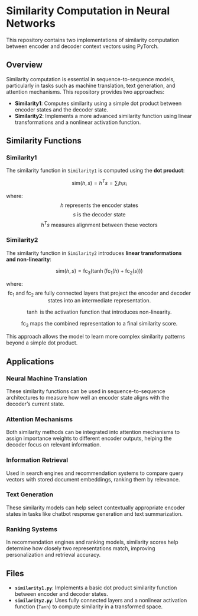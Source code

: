 # Similarity Computation in Neural Networks

This repository contains two implementations of similarity computation between encoder and decoder context vectors using PyTorch.

## Overview

Similarity computation is essential in sequence-to-sequence models, particularly in tasks such as machine translation, text generation, and attention mechanisms. This repository provides two approaches:

- **Similarity1**: Computes similarity using a simple dot product between encoder states and the decoder state.
- **Similarity2**: Implements a more advanced similarity function using linear transformations and a nonlinear activation function.

## Similarity Functions

### **Similarity1**
The similarity function in `Similarity1` is computed using the **dot product**:

$$
\text{sim}(h, s) = h^T s = \sum_{i} h_i s_i
$$

where:
$$
h \text{ represents the encoder states}
$$
$$
s \text{ is the decoder state}
$$
$$
h^T s \text{ measures alignment between these vectors}
$$

### **Similarity2**
The similarity function in `Similarity2` introduces **linear transformations and non-linearity**:

$$
\text{sim}(h, s) = \text{fc}_3 \left(\tanh\left(\text{fc}_1(h) + \text{fc}_2(s)\right)\right)
$$

where:
$$
\text{fc}_1 \text{ and } \text{fc}_2 \text{ are fully connected layers that project the encoder and decoder states into an intermediate representation.}
$$

$$
\tanh \text{ is the activation function that introduces non-linearity.}
$$

$$
\text{fc}_3 \text{ maps the combined representation to a final similarity score.}
$$

This approach allows the model to learn more complex similarity patterns beyond a simple dot product.

## Applications

### **Neural Machine Translation**
These similarity functions can be used in sequence-to-sequence architectures to measure how well an encoder state aligns with the decoder’s current state.

### **Attention Mechanisms**
Both similarity methods can be integrated into attention mechanisms to assign importance weights to different encoder outputs, helping the decoder focus on relevant information.

### **Information Retrieval**
Used in search engines and recommendation systems to compare query vectors with stored document embeddings, ranking them by relevance.

### **Text Generation**
These similarity models can help select contextually appropriate encoder states in tasks like chatbot response generation and text summarization.

### **Ranking Systems**
In recommendation engines and ranking models, similarity scores help determine how closely two representations match, improving personalization and retrieval accuracy.

## Files

- **`similarity1.py`**: Implements a basic dot product similarity function between encoder and decoder states.
- **`similarity2.py`**: Uses fully connected layers and a nonlinear activation function (`Tanh`) to compute similarity in a transformed space.
